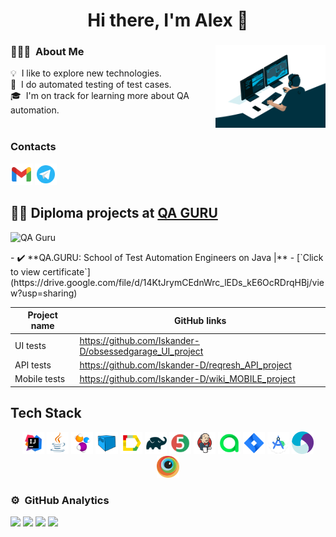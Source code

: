 <h1 align="center">Hi there, I'm Alex 👋</h1>

### 👨🏻‍💻 &nbsp;About Me <img width="35%" src="files/68747470733a2f2f63646e2e6472696262626c652e636f6d2f75736572732f3733303730332f73637265656e73686f74732f363538313234332f6176656e746f2e676966.gif" align="right"/>

💡 &nbsp;I like to explore new technologies.\
💾 &nbsp;I do automated testing of test cases. \
🎓 &nbsp;I'm on track for learning more about QA automation.\
&nbsp;
### Contacts

<a href = "mailto:drozenko21@gmail.com"><img width="7%" title="Gmail" src="files/icons8-gmail.svg"></a>
<a href = "https://t.me/is_kander"><img width="7%" title="Telegram" src="files/icons8-telegram.svg"></a>   

## :man_student: Diploma projects at [QA GURU](https://qa.guru/)

<p align="left">  
 <img src="https://avatars.githubusercontent.com/u/65260527?s=200&v=4" title="QA Guru" alt="QA Guru" width="70" height="70"/>&nbsp;
 </p>
 - ✔️ **QA.GURU: School of Test Automation Engineers on Java |**
 - [`Click to view certificate`](https://drive.google.com/file/d/14KtJrymCEdnWrc_lEDs_kE6OcRDrqHBj/view?usp=sharing)
 
 
  |      Project name               |                   GitHub links                                   
  |-------------------------------- |-------------------------------------------------------|
  |         UI tests                |https://github.com/Iskander-D/obsessedgarage_UI_project|  
  |        API tests                |   https://github.com/Iskander-D/reqresh_API_project   |  
  |       Mobile tests              |   https://github.com/Iskander-D/wiki_MOBILE_project   |  



## Tech Stack
 <p align="center">
<img width="7%" title="IntelliJ IDEA" src="files/Idea.svg">
<img width="7%" title="Java" src="files/Java.svg">
<img width="7%" title="Selenide" src="files/Selenide.svg">
<img width="7%" title="Selenoid" src="files/Selenoid.svg">
<img width="7%" title="Allure Report" src="files/Allure.svg">
<img width="7%" title="Gradle" src="files/Gradle.svg">
<img width="7%" title="JUnit5" src="files/Junit5.svg">
<img width="7%" title="Jenkins" src="files/Jenkins.svg">
<img width="7%" title="Allure" src="files/Allure_TO.svg">
<img width="7%" title="Jira" src="files/Jira.svg">
<img width="7%" title="Android" src="files/Android_Studio.png">
<img width="7%" title="Appium" src="files/appium.svg">
<img width="7%" title="BrowserStack" src="files/Browserstack.svg">
</p>


### ⚙️ &nbsp;GitHub Analytics


![](http://github-profile-summary-cards.vercel.app/api/cards/stats?username=Iskander-D&theme=nord_dark)
![](http://github-profile-summary-cards.vercel.app/api/cards/repos-per-language?username=Iskander-D&theme=nord_dark)
![](https://github-profile-summary-cards.vercel.app/api/cards/profile-details?username=Iskander-D&theme=nord_dark)  ![](https://komarev.com/ghpvc/?username=Iskander-D)

